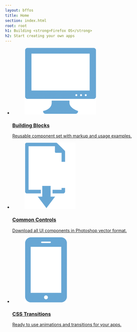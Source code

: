 ```yaml
---
layout: bffos
title: Home
section: index.html
root: root
h1: Building <strong>Firefox OS</strong>
h2: Start creating your own apps
---
```


<ul>
  <li id="building-blocks">
    <a class="cell" href="building-blocks">
      <figure>
        <img src="images/building_blocks.png" alt="Building Blocks" />
      </figure>
      <h3>Building Blocks</h3>
      <p>Reusable component set with markup and usage examples.</p>
    </a>
  </li>
  <li id="common-controls">
    <a class="cell" href="common-controls">
      <figure>
        <img src="images/common_controls.png" alt="Common Controls" />
      </figure>
      <h3>Common Controls</h3>
      <p>Download all UI components in Photoshop vector format.</p>
    </a>
  </li>
  <li id="transitions">
    <a class="cell" href="transitions" >
      <figure>
        <img src="images/transitions.png" alt="Transitions" />
      </figure>
      <h3>CSS Transitions</h3>
      <p>Ready to use animations and transitions for your apps.</p>
    </a>
  </li>
</ul>